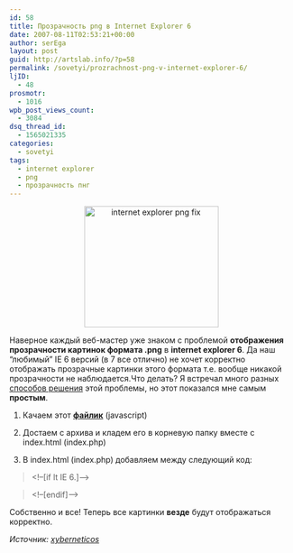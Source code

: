 ```yaml
---
id: 58
title: Прозрачность png в Internet Explorer 6
date: 2007-08-11T02:53:21+00:00
author: serEga
layout: post
guid: http://artslab.info/?p=58
permalink: /sovetyi/prozrachnost-png-v-internet-explorer-6/
ljID:
  - 48
prosmotr:
  - 1016
wpb_post_views_count:
  - 3084
dsq_thread_id:
  - 1565021335
categories:
  - sovetyi
tags:
  - internet explorer
  - png
  - прозрачность пнг
---
```

<p STYLE="text-align: center">
  <img WIDTH="238" HEIGHT="215" BORDER="0" ALT="internet explorer png fix" TITLE="internet explorer png fix" SRC="http://googledrive.com/host/0B9lHVSSSdxdxd0hjdUdmRzY3Tjg/png_fix_for_ie.jpg" />
</p>

Наверное каждый веб-мастер уже знаком с проблемой **отображения прозрачности картинок формата .png** в **internet explorer 6**. Да наш &#8220;любимый&#8221; IE 6 версий (в 7 все отлично) не хочет корректно отображать прозрачные картинки этого формата т.е. вообще никакой прозрачности не наблюдается.Что делать? Я встречал много разных <a rel="none" TARGET="_blank" TITLE="прозрачность png в ie 6" HREF="http://www.google.de/search?hl=de&q=%D0%9F%D1%80%D0%BE%D0%B7%D1%80%D0%B0%D1%87%D0%BD%D0%BE%D1%81%D1%82%D1%8C+png+%D0%B2+Internet+Explorer&btnG=Google-Suche&meta=">способов решения</a> этой проблемы, но этот показался мне самым **простым**.

<!--more-->

1. Качаем этот **<a TARGET="_blank" TITLE="download pngfix for ie" HREF="http://www.box.net/shared/xmbox4g45h" rel="none">файлик</a>** (javascript)

2. Достаем с архива и кладем его в корневую папку вместе с index.html (index.php)

3. В index.html (index.php) добавляем между <head> </head> следующий код:

> <!&#8211;[if lt IE 6.]&#8211;>

> <script defer type=&#8221;text/javascript&#8221; src=&#8221;pngfix.js&#8221; mce_src=&#8221;pngfix.js&#8221;></script>

> <!&#8211;[endif]&#8211;>

Собственно и все! Теперь все картинки **везде** будут отображаться корректно.

_Источник: <a rel="none" TARGET="_blank" TITLE="источник" HREF="http://www.xyberneticos.com/index.php/2007/06/08/solucionar-las-transparencias-de-imagenes-png-en-internet-explorer/">xyberneticos</a>_